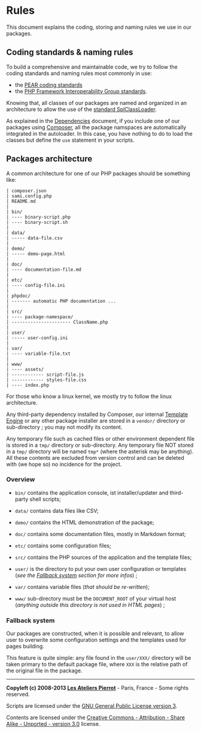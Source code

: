 Rules
=============

This document explains the coding, storing and naming rules we use in our packages.


## Coding standards & naming rules

To build a comprehensive and maintainable code, we try to follow the coding standards and
naming rules most commonly in use:

-   the [PEAR coding standards](http://pear.php.net/manual/en/standards.php)
-   the [PHP Framework Interoperability Group standards](https://github.com/php-fig/fig-standards).

Knowing that, all classes of our packages are named and organized in an architecture to
allow the use of the [standard SplClassLoader](https://gist.github.com/jwage/221634).

As explained in the [Dependencies](Dependencies.md) document, if you include one of our
packages using [Composer](http://getcomposer.org/), all the package namspaces are 
automatically integrated in the autoloader. In this case, you have nothing to do to load
the classes but define the `use` statement in your scripts.


## Packages architecture

A common architecture for one of our PHP packages should be something like:

    | composer.json
    | sami.config.php
    | README.md
    |
    | bin/
    | ---- binary-script.php
    | ---- binary-script.sh
    |
    | data/
    | ----- data-file.csv
    |
    | demo/
    | ----- demo-page.html
    |
    | doc/
    | ---- documentation-file.md
    |
    | etc/
    | ---- config-file.ini
    |
    | phpdoc/
    | ------- automatic PHP documentation ...
    |
    | src/
    | ---- package-namespace/
    | ---------------------- ClassName.php
    |
    | user/
    | ----- user-config.ini
    |
    | var/
    | ---- variable-file.txt
    |
    | www/
    | ---- assets/
    | ------------ script-file.js
    | ------------ styles-file.css
    | ---- index.php

For those who know a linux kernel, we mostly try to follow the linux architecture.

Any third-party dependency installed by Composer, our internal [Template Engine](https://github.com/atelierspierrot/templatengine)
or any other package installer are stored in a `vendor/` directory or sub-directory ;
you may not modify its content.

Any temporary file such as cached files or other environment dependent file is stored in a
`tmp/` directory or sub-directory. Any temporary file NOT stored in a `tmp/` directory will
be named `tmp*` (where the asterisk may be anything). All these contents are excluded from
version control and can be deleted with (we hope so) no incidence for the project.

### Overview

-   `bin/` contains the application console, ist installer/updater and third-party shell scripts;

-   `data/` contains data files like CSV;

-   `demo/` contains the HTML demonstration of the package;

-   `doc/` contains some documentation files, mostly in Markdown format;

-   `etc/` contains some configuration files;

-   `src/` contains the PHP sources of the application and the template files;

-   `user/` is the directory to put your own user configuration or templates (*see the 
    [Fallback system](#fallback-system) section for more infos*) ;

-   `var/` contains variable files (*that should be re-written*);

-   `www/` sub-directory must be the `DOCUMENT_ROOT` of your virtual host (*anything outside 
    this directory is not used in HTML pages*) ;
    
### Fallback system

Our packages are constructed, when it is possible and relevant, to allow user to overwrite
some configuration settings and the templates used for pages building.

This feature is quite simple: any file found in the `user/XXX/` directory will be taken
primary to the default package file, where `XXX` is the relative path of the original file
in the package.
    

----
**Copyleft (c) 2008-2013 [Les Ateliers Pierrot](http://www.ateliers-pierrot.fr/)** - Paris, France - Some rights reserved.

Scripts are licensed under the [GNU General Public License version 3](http://www.gnu.org/licenses/gpl.html).

Contents are licensed under the [Creative Commons - Attribution - Share Alike - Unported - version 3.0](http://creativecommons.org/licenses/by-sa/3.0/) license.
